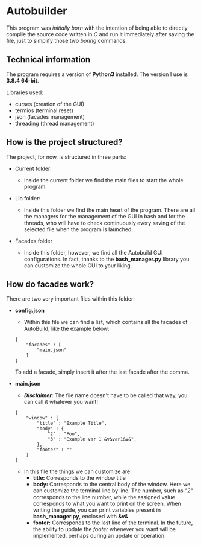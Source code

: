 # Autobuilder

This program was _initially born_ with the intention of being able to directly compile the source code written in _C_ and run it immediately after saving the file, just to simplify those two _boring_ commands.

## Technical information

The program requires a version of **Python3** installed. The version I use is **3.8.4 64-bit**.

Libraries used:

- curses (creation of the GUI)
- termios (terminal reset)
- json (facades management)
- threading (thread management)


## How is the project structured?

The project, for now, is structured in three parts:

- Current folder:
    - Inside the current folder we find the main files to start the whole program.

- Lib folder:
    - Inside this folder we find the main heart of the program. There are all the managers for the management of the GUI in bash and for the threads, who will have to check continuously every saving of the selected file when the program is launched.
- Facades folder

    - Inside this folder, however, we find all the Autobuild GUI configurations. In fact, thanks to the **bash_manager.py** library you can customize the whole GUI to your liking.

## How do facades work?

There are two very important files within this folder:

- **config.json**
    - Within this file we can find a list, which contains all the facades of AutoBuild, like the example below:
    ```
    {
        "facades" : [
            "main.json"
        ]
    }
    ```
    To add a facade, simply insert it after the last facade after the comma.

- **main.json**
    - _**Disclaimer:**_ The file name doesn't have to be called that way, you can call it whatever you want!  
    ```
    {
        "window" : {
            "title" : "Example Title",
            "body" : {
                "2" : "Foo",
                "3" : "Example var 1 &v&var1&v&",
            },
            "footer" : ""
        }
    }
    ```
    - In this file the things we can customize are:  
        - **title:** Corresponds to the window title  
        - **body:** Corresponds to the central body of the window. Here we can customize the terminal line by line. The number, such as _"2"_ corresponds to the line number, while the assigned value corresponds to what you want to print on the screen. When writing the guide, you can print variables present in **bash_manager.py**, enclosed with **&v&**  
        - **footer:** Corresponds to the last line of the terminal. In the future, the ability to update the _footer_ whenever you want will be implemented, perhaps during an update or operation. 
